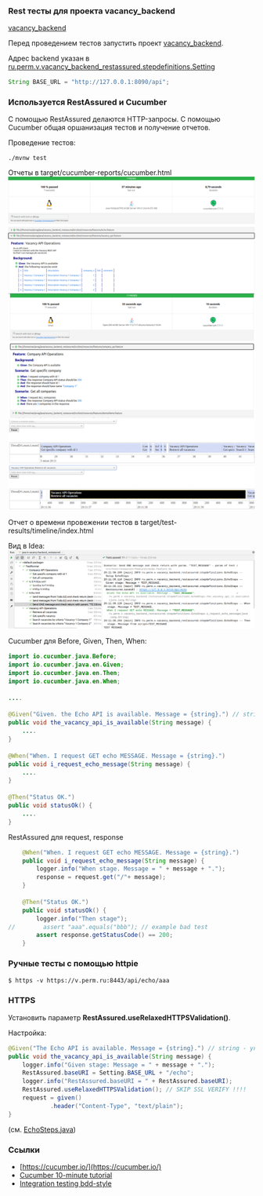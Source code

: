 ### Rest тесты для проекта vacancy_backend
[vacancy_backend](https://github.com/cherepakhin/family/tree/master/src/main/resources/db/migration)

Перед проведением тестов запустить проект [vacancy_backend](https://github.com/cherepakhin/family/tree/master/src/main/resources/db/migration).

Адрес backend указан в [ru.perm.v.vacancy_backend_restassured.stepdefinitions.Setting](src/test/ru/perm/v/vacancy_backend_restassured/stepdefinitions/Setting.java)

````java
String BASE_URL = "http://127.0.0.1:8090/api";
````

### Используется RestAssured и Cucumber

С помощью RestAssured делаются HTTP-запросы. С помощью Cucumber общая оршанизация тестов и получение отчетов.

Проведение тестов:

````shell
./mvnw test
````

Отчеты в target/cucumber-reports/cucumber.html
![Результаты тестов](doc/test_result.png "Результаты тестов")
![Результаты тестов1](doc/cucumber_result.png "Результаты тестов")
![Продолжительность тестов](doc/cucumber_timeline.png "Продолжительность тестов")
![Продолжительность одного из тестов](doc/cucumber_timeline_one_test.png "Продолжительность одного из тестов")

Отчет о времени провежении тестов в target/test-results/timeline/index.html

Вид в Idea:
![Вид в Idea](doc/idea_report.png)

Cucumber для Before, Given, Then, When:

````java
import io.cucumber.java.Before;
import io.cucumber.java.en.Given;
import io.cucumber.java.en.Then;
import io.cucumber.java.en.When;

....

@Given("Given. the Echo API is available. Message = {string}.") // string - указать тип
public void the_vacancy_api_is_available(String message) {
    ....
}

@When("When. I request GET echo MESSAGE. Message = {string}.")
public void i_request_echo_message(String message) {
    ....
}

@Then("Status OK.")
public void statusOk() {
    ....
}

````

RestAssured для request, response

````java
    @When("When. I request GET echo MESSAGE. Message = {string}.")
    public void i_request_echo_message(String message) {
        logger.info("When stage. Message = " + message + ".");
        response = request.get("/"+ message);
    }

    @Then("Status OK.")
    public void statusOk() {
        logger.info("Then stage");
//        assert "aaa".equals("bbb"); // example bad test
        assert response.getStatusCode() == 200;
    }

````

### Ручные тесты с помощью httpie

````shell
$ https -v https://v.perm.ru:8443/api/echo/aaa
````

### HTTPS

Установить параметр __RestAssured.useRelaxedHTTPSValidation()__.

Настройка:

````java
@Given("The Echo API is available. Message = {string}.") // string - указать тип
public void the_vacancy_api_is_available(String message) {
    logger.info("Given stage: Message = " + message + ".");
    RestAssured.baseURI = Setting.BASE_URL + "/echo";
    logger.info("RestAssured.baseURI = " + RestAssured.baseURI);
    RestAssured.useRelaxedHTTPSValidation(); // SKIP SSL VERIFY !!!!
    request = given()
            .header("Content-Type", "text/plain");
}
````

(см. [EchoSteps.java](src/test/ru/perm/v/vacancy_backend_restassured/stepdefinitions/EchoSteps.java))

### Ссылки

- [https://cucumber.io/](https://cucumber.io/)
- [Cucumber 10-minute tutorial](https://cucumber.io/docs/guides/10-minute-tutorial/)
- [Integration testing bdd-style](https://www.codecrumbs.dev/posts/cucumber-integration-tests/)
